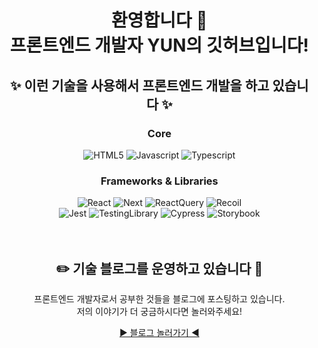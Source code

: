    <div align="center" id="user-content-toc">
      <ul style="list-style: none;">
        <li>
          <summary>
            <h1>
              환영합니다 🥳
              <br />
              프론트엔드 개발자 YUN의 깃허브입니다!
            </h1>
          </summary>
        </li>
        <li>
          <summary>
            <h2>✨ 이런 기술을 사용해서 프론트엔드 개발을 하고 있습니다 ✨</h2>
          </summary>
          <h3>Core</h3>
          <img
            src="https://img.shields.io/badge/HTML5-red?style=for-the-badge&logo=HTML5&logoColor=white"
            alt="HTML5"
          />
          <img
            src="https://img.shields.io/badge/JavaScript-yellow?style=for-the-badge&logo=javascript&logoColor=white"
            alt="Javascript"
          />
          <img
            src="https://img.shields.io/badge/Typescript-white?style=for-the-badge&logo=typescript&logoColor=%23fff&color=%233178C6"
            alt="Typescript"
          />
          <h3>Frameworks & Libraries</h3>
          <img
            src="https://img.shields.io/badge/React-%23fff?style=for-the-badge&logo=react&logoColor=%23000&color=%2361DAFB"
            alt="React"
          />
          <img
            src="https://img.shields.io/badge/Next-%23fff?style=for-the-badge&logo=nextdotjs&logoColor=%23fff&color=%23000B"
            alt="Next"
          />
          <img
            src="https://img.shields.io/badge/React_Query-%23fff?style=for-the-badge&logo=reactquery&logoColor=%23fff&color=%23FF4154"
            alt="ReactQuery"
          />
          <img
            src="https://img.shields.io/badge/Recoil-%23fff?style=for-the-badge&logo=recoil&logoColor=%23fff&color=%233578E5"
            alt="Recoil"
          />
          <br />
          <img
            src="https://img.shields.io/badge/Jest-%23fff?style=for-the-badge&logo=jest&logoColor=%23fff&color=%23C21325"
            alt="Jest"
          />
          <img
            src="https://img.shields.io/badge/Testing_Library-%23fff?style=for-the-badge&logo=testinglibrary&logoColor=%23fff&color=%23E33332"
            alt="TestingLibrary"
          />
          <img
            src="https://img.shields.io/badge/Cypress-%23fff?style=for-the-badge&logo=cypress&logoColor=%23fff&color=%2369D3A7"
            alt="Cypress"
          />
          <img
            src="https://img.shields.io/badge/Storybook-%23fff?style=for-the-badge&logo=storybook&logoColor=%23fff&color=%23FF4785"
            alt="Storybook"
          />
        </li>
        <li>
	  <br/>
	  <br/>	
          <summary>
            <h2>✏️ 기술 블로그를 운영하고 있습니다 📔</h2>
          </summary>
          <p>
            프론트엔드 개발자로서 공부한 것들을 블로그에 포스팅하고 있습니다.
            <br /> 저의 이야기가 더 궁금하시다면 놀러와주세요!
          </p>
	 <a href="https://www.yun-log.com" target="_blank">▶️ 블로그 놀러가기 ◀️</a>
        </li>
      </ul>
    </div>
